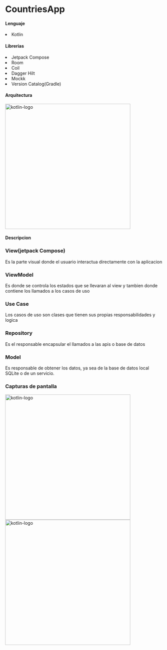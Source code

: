 # CountriesApp

<h4>Lenguaje</h4>
<li>Kotlin</li>

<h4>Librerias</h4>
<li>Jetpack Compose</li>
<li>Room</li>
<li>Coil</li>
<li>Dagger Hilt</li>
<li>Mockk</li>
<li>Version Catalog(Gradle)</li>

<h4>Arquitectura</h4>
<img src="https://github.com/randrez/CountriesApp/assets/5085727/2ef0a42d-fa9d-4dee-bb27-9d6b8466d45c" alt="kotlin-logo" width="400px">

<h4>Descripcion</h4>

<h3>View(jetpack Compose)</h3>
<p>Es la parte visual donde el usuario interactua directamente con la aplicacion</p>

<h3>ViewModel</h3>
<p>Es donde se controla los estados que se llevaran al view y tambien donde contiene los llamados a los casos de uso</p>

<h3>Use Case</h3>
<p>Los casos de uso son clases que tienen sus propias responsabilidades y logica </p>

<h3>Repository</h3>
<p>Es el responsable encapsular el llamados a las apis o base de datos</p>

<h3>Model</h3>
<p>Es responsable de obtener los datos, ya sea de la base de datos local SQLite o de un servicio.</p>

<h3>Capturas de pantalla</h3>
<img src="https://github.com/randrez/CountriesApp/assets/5085727/d08b84f7-8965-4154-bdf9-51ee69242381" alt="kotlin-logo" width="400px">
</br>
<img src="https://github.com/randrez/CountriesApp/assets/5085727/11349e2c-c5aa-4135-a882-45f9f99bab2d" alt="kotlin-logo" width="400px">



